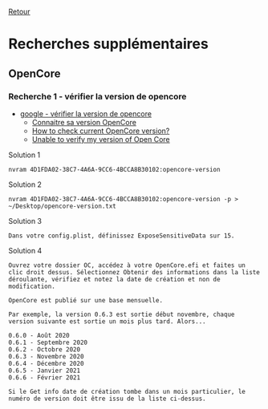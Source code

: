 [Retour](../../)

# Recherches supplémentaires

## OpenCore

### Recherche 1 - vérifier la version de opencore

- [google - vérifier la version de opencore](https://www.google.com/search?rlz=1C1CHBF_frFR912FR912&sxsrf=AJOqlzUKSaMgm1RPEB_xC4-Q_NLokIMr4A:1678188394624&q=v%C3%A9rifier+la+version+de+opencore&spell=1&sa=X&ved=2ahUKEwj9v4L52sn9AhXSVKQEHao5ChsQBSgAegQIOxAB&biw=3072&bih=1586&dpr=1.25)
  - [Connaitre sa version OpenCore](https://www.hackintosh-montreal.com/t11338-connaitre-sa-version-opencore)
  - [How to check current OpenCore version?](https://www.reddit.com/r/hackintosh/comments/guqvft/how_to_check_current_opencore_version/)
  - [Unable to verify my version of Open Core](https://www.tonymacx86.com/threads/unable-to-verify-my-version-of-open-core.310371/)

Solution 1

```
nvram 4D1FDA02-38C7-4A6A-9CC6-4BCCA8B30102:opencore-version
```

Solution 2

```
nvram 4D1FDA02-38C7-4A6A-9CC6-4BCCA8B30102:opencore-version -p > ~/Desktop/opencore-version.txt
```

Solution 3

```
Dans votre config.plist, définissez ExposeSensitiveData sur 15.
```

Solution 4

```
Ouvrez votre dossier OC, accédez à votre OpenCore.efi et faites un clic droit dessus. Sélectionnez Obtenir des informations dans la liste déroulante, vérifiez et notez la date de création et non de modification.

OpenCore est publié sur une base mensuelle.

Par exemple, la version 0.6.3 est sortie début novembre, chaque version suivante est sortie un mois plus tard. Alors...

0.6.0 - Août 2020
0.6.1 - Septembre 2020
0.6.2 - Octobre 2020
0.6.3 - Novembre 2020
0.6.4 - Décembre 2020
0.6.5 - Janvier 2021
0.6.6 - Février 2021

Si le Get info date de création tombe dans un mois particulier, le numéro de version doit être issu de la liste ci-dessus.
```